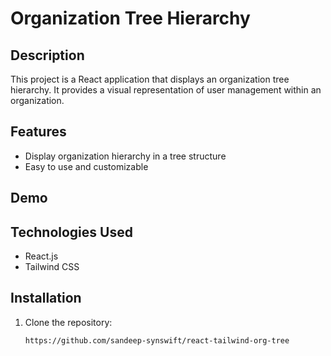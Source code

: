 # Organization Tree Hierarchy

## Description

This project is a React application that displays an organization tree hierarchy. It provides a visual representation of user management within an organization.

## Features
- Display organization hierarchy in a tree structure
- Easy to use and customizable

## Demo


## Technologies Used
- React.js
- Tailwind CSS

## Installation
1. Clone the repository:

   ```bash
   https://github.com/sandeep-synswift/react-tailwind-org-tree
